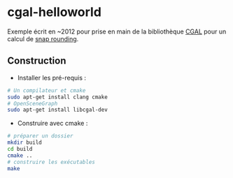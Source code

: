 # cgal-helloworld

Exemple écrit en ~2012 pour prise en main de la bibliothèque [CGAL](https://www.cgal.org/) pour un calcul de [snap rounding](https://doc.cgal.org/latest/Snap_rounding_2/index.html).


## Construction

* Installer les pré-requis :

```bash
# Un compilateur et cmake
sudo apt-get install clang cmake
# OpenSceneGraph
sudo apt-get install libcgal-dev
```

* Construire avec cmake :

```bash
# préparer un dossier
mkdir build
cd build
cmake ..
# construire les exécutables
make
```

